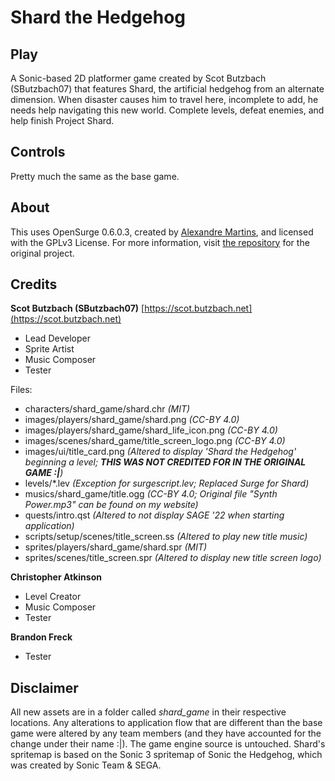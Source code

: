 # Shard the Hedgehog

## Play
A Sonic-based 2D platformer game created by Scot Butzbach (SButzbach07) that features Shard, the artificial hedgehog from an alternate dimension. When disaster causes him to travel here, incomplete to add, he needs help navigating this new world. Complete levels, defeat enemies, and help finish Project Shard.

## Controls
Pretty much the same as the base game.

## About
This uses OpenSurge 0.6.0.3, created by [Alexandre Martins](https://github.com/alemart), and licensed with the GPLv3 License.
For more information, visit [the repository](https://github.com/alemart/opensurge) for the original project.

## Credits
__Scot Butzbach (SButzbach07)__ [https://scot.butzbach.net](https://scot.butzbach.net)
* Lead Developer
* Sprite Artist
* Music Composer
* Tester

Files:
* characters/shard_game/shard.chr _(MIT)_
* images/players/shard_game/shard.png _(CC-BY 4.0)_
* images/players/shard_game/shard_life_icon.png _(CC-BY 4.0)_
* images/scenes/shard_game/title_screen_logo.png _(CC-BY 4.0)_
* images/ui/title_card.png _(Altered to display 'Shard the Hedgehog' beginning a level; __THIS WAS NOT CREDITED FOR IN THE ORIGINAL GAME :|__)_
* levels/\*.lev _(Exception for surgescript.lev; Replaced Surge for Shard)_
* musics/shard_game/title.ogg _(CC-BY 4.0; Original file "Synth Power.mp3" can be found on my website)_
* quests/intro.qst _(Altered to not display SAGE '22 when starting application)_
* scripts/setup/scenes/title_screen.ss _(Altered to play new title music)_
* sprites/players/shard_game/shard.spr _(MIT)_
* sprites/scenes/title_screen.spr _(Altered to display new title screen logo)_

__Christopher Atkinson__
* Level Creator
* Music Composer
* Tester

__Brandon Freck__
* Tester

## Disclaimer
All new assets are in a folder called *shard_game* in their respective locations. Any alterations to application flow that are different than the base game were altered by any team members (and they have accounted for the change under their name :|). The game engine source is untouched. Shard's spritemap is based on the Sonic 3 spritemap of Sonic the Hedgehog, which was created by Sonic Team & SEGA.
